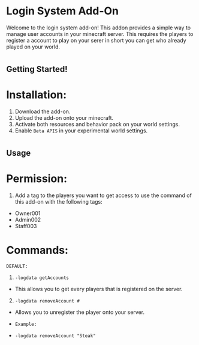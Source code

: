 # Login System Add-On

Welcome to the login system add-on! This addon provides a simple way to manage user accounts in your minecraft server. This requires the players to register a account to play on your serer in short you can get who already played on your world.

#

## Getting Started!

# Installation:

1. Download the add-on.
2. Upload the add-on onto your minecraft.
3. Activate both resources and behavior pack on your world settings.
4. Enable `Beta APIS` in your experimental world settings.

#

## Usage

# Permission:

1. Add a tag to the players you want to get access to use the command of this add-on with the following tags:

- Owner001
- Admin002
- Staff003

# Commands:

`DEFAULT:`

1. `-logdata getAccounts`

- This allows you to get every players that is registered on the server.

2. `-logdata removeAccount #`

- Allows you to unregister the player onto your server.

- `Example:`
- `-logdata removeAccount "Steak"`
